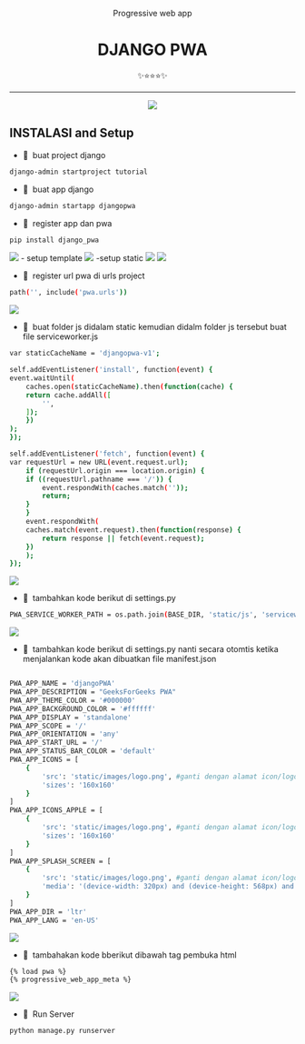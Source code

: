 <div class="" align="center">
    <p> Progressive web app </p>
    <h1>DJANGO PWA</h1>
    <span>✨⭐⭐⭐✨</span>
    <hr>
    <img src="gambar/gambar (1).png"/>
    <br>
</div>

## INSTALASI and Setup

- 📁&nbsp;&nbsp;buat project django
```bash
django-admin startproject tutorial
```

- 📁&nbsp;&nbsp;buat app django
```bash
django-admin startapp djangopwa
```

- 📁&nbsp;&nbsp;register app dan pwa
```bash
pip install django_pwa
```
<img src="gambar/gambar (2).png"/>
- setup template
<img src="gambar/gambar (3).png"/>
-setup static
<img src="gambar/gambar 3 (1).png"/>
<img src="gambar/gambar 3 (2).png"/>


- 📁&nbsp;&nbsp;register url pwa di urls project
```bash
path('', include('pwa.urls'))
```
<img src="gambar/gambar (4).png"/>


- 📁&nbsp;&nbsp;buat folder js didalam static kemudian didalm folder js tersebut buat file serviceworker.js
```bash
var staticCacheName = 'djangopwa-v1';

self.addEventListener('install', function(event) {
event.waitUntil(
	caches.open(staticCacheName).then(function(cache) {
	return cache.addAll([
		'',
	]);
	})
);
});

self.addEventListener('fetch', function(event) {
var requestUrl = new URL(event.request.url);
	if (requestUrl.origin === location.origin) {
	if ((requestUrl.pathname === '/')) {
		event.respondWith(caches.match(''));
		return;
	}
	}
	event.respondWith(
	caches.match(event.request).then(function(response) {
		return response || fetch(event.request);
	})
	);
});
```
<img src="gambar/gambar (5).png"/>


- 📁&nbsp;&nbsp;tambahkan kode berikut di settings.py
```bash
PWA_SERVICE_WORKER_PATH = os.path.join(BASE_DIR, 'static/js', 'serviceworker.js')
```
<img src="gambar/gambar (6).png"/>


- 📁&nbsp;&nbsp;tambahkan kode berikut di settings.py nanti secara otomtis ketika menjalankan kode akan dibuatkan file manifest.json
```bash

PWA_APP_NAME = 'djangoPWA'
PWA_APP_DESCRIPTION = "GeeksForGeeks PWA"
PWA_APP_THEME_COLOR = '#000000'
PWA_APP_BACKGROUND_COLOR = '#ffffff'
PWA_APP_DISPLAY = 'standalone'
PWA_APP_SCOPE = '/'
PWA_APP_ORIENTATION = 'any'
PWA_APP_START_URL = '/'
PWA_APP_STATUS_BAR_COLOR = 'default'
PWA_APP_ICONS = [
	{
		'src': 'static/images/logo.png', #ganti dengan alamat icon/logo/gambar yang ada di folder static
		'sizes': '160x160'
	}
]
PWA_APP_ICONS_APPLE = [
	{
		'src': 'static/images/logo.png', #ganti dengan alamat icon/logo/gambar yang ada di folder static
		'sizes': '160x160'
	}
]
PWA_APP_SPLASH_SCREEN = [
	{
		'src': 'static/images/logo.png', #ganti dengan alamat icon/logo/gambar yang ada di folder static
		'media': '(device-width: 320px) and (device-height: 568px) and (-webkit-device-pixel-ratio: 2)'
	}
]
PWA_APP_DIR = 'ltr'
PWA_APP_LANG = 'en-US'

```
<img src="gambar/gambar (7).png"/>


- 📁&nbsp;&nbsp;tambahakan kode bberikut dibawah tag pembuka html
```bash
{% load pwa %}
{% progressive_web_app_meta %}
```
<img src="gambar/gambar (8).png"/>



- 📁&nbsp;&nbsp;Run Server
```bash
python manage.py runserver
```